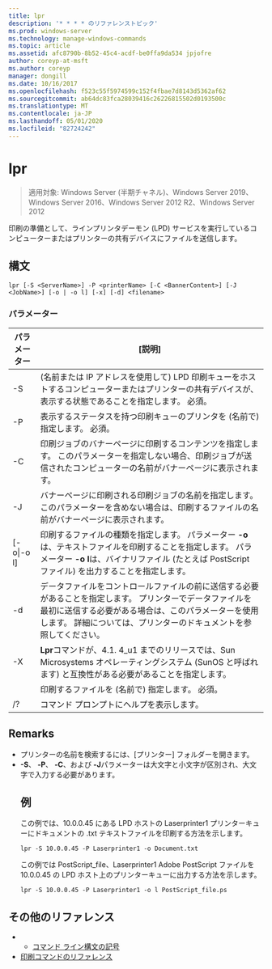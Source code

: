 ```yaml
---
title: lpr
description: '* * * * のリファレンストピック'
ms.prod: windows-server
ms.technology: manage-windows-commands
ms.topic: article
ms.assetid: afc8790b-8b52-45c4-acdf-be0ffa9da534 jpjofre
author: coreyp-at-msft
ms.author: coreyp
manager: dongill
ms.date: 10/16/2017
ms.openlocfilehash: f523c55f5974599c152f4fbae7d8143d5362af62
ms.sourcegitcommit: ab64dc83fca28039416c26226815502d0193500c
ms.translationtype: MT
ms.contentlocale: ja-JP
ms.lasthandoff: 05/01/2020
ms.locfileid: "82724242"
---
```

# <a name="lpr"></a>lpr

> 適用対象: Windows Server (半期チャネル)、Windows Server 2019、Windows Server 2016、Windows Server 2012 R2、Windows Server 2012

印刷の準備として、ラインプリンタデーモン (LPD) サービスを実行しているコンピューターまたはプリンターの共有デバイスにファイルを送信します。  

## <a name="syntax"></a>構文  
```  
lpr [-S <ServerName>] -P <printerName> [-C <BannerContent>] [-J <JobName>] [-o | -o l] [-x] [-d] <filename>  
```  
### <a name="parameters"></a>パラメーター  

|     パラメーター      |                                                                                                           [説明]                                                                                                           |
|--------------------|---------------------------------------------------------------------------------------------------------------------------------------------------------------------------------------------------------------------------------|
|  -S<ServerName>   |                                    (名前または IP アドレスを使用して) LPD 印刷キューをホストするコンピューターまたはプリンターの共有デバイスが、表示する状態であることを指定します。 必須。                                    |
|  -P<printerName>  |                                                              表示するステータスを持つ印刷キューのプリンタを (名前で) 指定します。 必須。                                                              |
| -C<BannerContent> |                印刷ジョブのバナーページに印刷するコンテンツを指定します。 このパラメーターを指定しない場合、印刷ジョブが送信されたコンピューターの名前がバナーページに表示されます。                 |
|    -J<JobName>    |                           バナーページに印刷される印刷ジョブの名前を指定します。 このパラメーターを含めない場合は、印刷するファイルの名前がバナーページに表示されます。                            |
| [-o&#124;-o l]  | 印刷するファイルの種類を指定します。 パラメーター **-o**は、テキストファイルを印刷することを指定します。 パラメーター **-o l**は、バイナリファイル (たとえば PostScript ファイル) を出力することを指定します。 |
|         -d         |              データファイルをコントロールファイルの前に送信する必要があることを指定します。 プリンターでデータファイルを最初に送信する必要がある場合は、このパラメーターを使用します。 詳細については、プリンターのドキュメントを参照してください。               |
|         -X         |                               **Lpr**コマンドが、4.1. 4_u1 までのリリースでは、Sun Microsystems オペレーティングシステム (SunOS と呼ばれます) と互換性がある必要があることを指定します。                                |
|     <FileName>     |                                                                                      印刷するファイルを (名前で) 指定します。 必須。                                                                                      |
|         /?         |                                                                                              コマンド プロンプトにヘルプを表示します。                                                                                               |

## <a name="remarks"></a>Remarks  
- プリンターの名前を検索するには、[プリンター] フォルダーを開きます。  
- **-S**、 **-P**、 **-C**、および **-J**パラメーターは大文字と小文字が区別され、大文字で入力する必要があります。  
  ## <a name="examples"></a>例  
  この例では、10.0.0.45 にある LPD ホストの Laserprinter1 プリンターキューにドキュメントの .txt テキストファイルを印刷する方法を示します。  
  ```  
  lpr -S 10.0.0.45 -P Laserprinter1 -o Document.txt  
  ```  
  この例では PostScript_file、Laserprinter1 Adobe PostScript ファイルを10.0.0.45 の LPD ホスト上のプリンターキューに出力する方法を示します。  
  ```  
  lpr -S 10.0.0.45 -P Laserprinter1 -o l PostScript_file.ps  
  ```  

## <a name="additional-references"></a>その他のリファレンス  
-   - [コマンド ライン構文の記号](command-line-syntax-key.md)  
-   [印刷コマンドのリファレンス](print-command-reference.md)  
